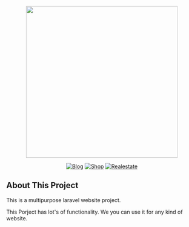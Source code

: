 <p align="center"><a href="https://ashrafbd.com/multipurpose" target="_blank"><img src="https://github.com/ashrafuddin1496/multipurpose-website/blob/main/public/admin/assets/img/logo.png" width="400"></a></p>

<p align="center">
<a href="https://ashrafbd.com/multipurpose/blog"><img src="" alt="Blog"></a>
<a href="https://ashrafbd.com/multipurpose/shop"><img src="" alt="Shop"></a>
<a href="https://ashrafbd.com/multipurpose/realestate"><img src="" alt="Realestate"></a>

</p>

## About This Project

This is a multipurpose laravel website project. 

This Porject has lot's of functionality. We you can use it for any kind of website.
